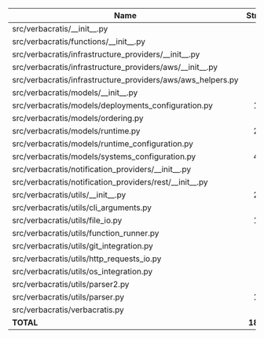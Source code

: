 | Name                                                          |    Stmts |     Miss |   Cover |
|-------------------------------------------------------------- | -------: | -------: | ------: |
| src/verbacratis/\_\_init\_\_.py                               |        0 |        0 |    100% |
| src/verbacratis/functions/\_\_init\_\_.py                     |       14 |        0 |    100% |
| src/verbacratis/infrastructure\_providers/\_\_init\_\_.py     |       12 |        2 |     83% |
| src/verbacratis/infrastructure\_providers/aws/\_\_init\_\_.py |        6 |        2 |     67% |
| src/verbacratis/infrastructure\_providers/aws/aws\_helpers.py |       18 |       13 |     28% |
| src/verbacratis/models/\_\_init\_\_.py                        |       45 |        2 |     96% |
| src/verbacratis/models/deployments\_configuration.py          |      183 |       31 |     83% |
| src/verbacratis/models/ordering.py                            |       71 |        0 |    100% |
| src/verbacratis/models/runtime.py                             |      214 |      178 |     17% |
| src/verbacratis/models/runtime\_configuration.py              |       88 |        0 |    100% |
| src/verbacratis/models/systems\_configuration.py              |      424 |        3 |     99% |
| src/verbacratis/notification\_providers/\_\_init\_\_.py       |       21 |        0 |    100% |
| src/verbacratis/notification\_providers/rest/\_\_init\_\_.py  |       28 |        2 |     93% |
| src/verbacratis/utils/\_\_init\_\_.py                         |      204 |      158 |     23% |
| src/verbacratis/utils/cli\_arguments.py                       |       60 |        6 |     90% |
| src/verbacratis/utils/file\_io.py                             |      126 |        5 |     96% |
| src/verbacratis/utils/function\_runner.py                     |       50 |       44 |     12% |
| src/verbacratis/utils/git\_integration.py                     |       61 |        2 |     97% |
| src/verbacratis/utils/http\_requests\_io.py                   |       17 |        0 |    100% |
| src/verbacratis/utils/os\_integration.py                      |       27 |       18 |     33% |
| src/verbacratis/utils/parser2.py                              |       19 |        0 |    100% |
| src/verbacratis/utils/parser.py                               |      107 |       90 |     16% |
| src/verbacratis/verbacratis.py                                |       12 |        0 |    100% |
|                                                     **TOTAL** | **1807** |  **556** | **69%** |
